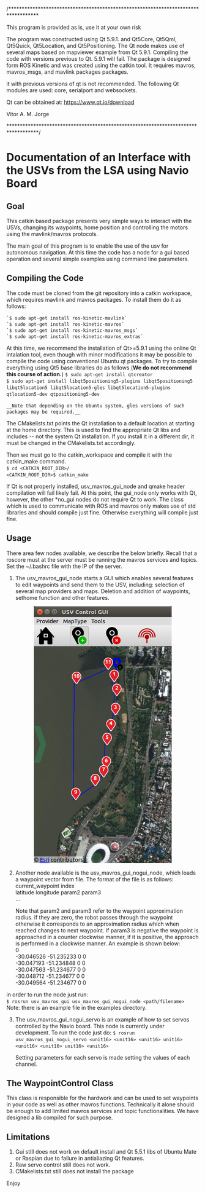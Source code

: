 /***********************************************************************************

This program is provided as is, use it at your own risk

The program was constructed using Qt 5.9.1. and Qt5Core, Qt5Qml, Qt5Quick, Qt5Location, 
and Qt5Positioning. The Qt node makes use of several maps based on mapviewer example from
Qt 5.9.1. Compiling the code with versions previous to Qt. 5.9.1 will fail. The package 
is designed form ROS Kinetic and was created using the catkin tool. It requires mavros, 
mavros_msgs, and mavlink packages packages.  

it with previous versions of qt is not recommended. The following Qt
modules are used: core, serialport and websockets.  

Qt can be obtained at: <https://www.qt.io/download>

Vitor A. M. Jorge

***********************************************************************************/

# Documentation of an Interface with the USVs from the LSA using Navio Board

## Goal

This catkin based package presents very simple ways to interact with the USVs, changing its waypoints, home position and controlling the motors using the mavlink/mavros protocols.  

The main goal of this program is to enable the use of the usv for autonomous navigation. At this time the code has a node for a gui based operation and several simple examples using command line parameters.  

## Compiling the Code  

The code must be cloned from the git repository into a catkin workspace, which requires mavlink and mavros packages. To install them do it as follows:  

    `$ sudo apt-get install ros-kinetic-mavlink`  
    `$ sudo apt-get install ros-kinetic-mavros`  
    `$ sudo apt-get install ros-kinetic-mavros_msgs`  
    `$ sudo apt-get install ros-kinetic-mavros_extras`  

At this time, we recommend the installation of Qt>=5.9.1 using the online Qt intalation tool, even though with minor modifications it may be possible to compile the code using conventional Ubuntu qt packages. To try to compile everything using Qt5 base libraries do as follows (__We do not recommend this course of action.__)
    `$ sudo apt-get install qtcreator`  
    `$ sudo apt-get install libqt5positioning5-plugins libqt5positioning5 libqt5location5 libqt5location5-gles libqt5location5-plugins qtlocation5-dev qtpositioning5-dev`  
    
    __Note that depending on the Ubuntu system, gles versions of such packages may be required.__  

The CMakelists.txt points the Qt installation to a default location at starting at the home directory. This is used to find the appropriate Qt libs and includes -- not the system Qt installation. If you install it in a different dir, it must be changed in the CMakelists.txt accordingly.  
    
Then we must go to the catkin_workspace and compile it with the catkin_make command.  
    `$ cd <CATKIN_ROOT_DIR>/`  
    `<CATKIN_ROOT_DIR>$ catkin_make`  
    
If Qt is not properly installed, usv_mavros_gui_node and qmake header compilation will fail likely fail. At this point, the gui_node only works with Qt, however, the other *no_gui nodes do not require Qt to work. The class which is used to communicate with ROS and mavros only makes use of std libraries and should compile just fine. Otherwise everything will compile just fine.  

## Usage

There area few nodes available, we describe the below briefly. Recall that a roscore must at the server must be running the mavros services and topics. Set the ~/.bashrc file with the IP of the server.

1. The usv_mavros_gui_node starts a GUI which enables several features to edit waypoints and send them to the USV, including: selection of several map providers and maps. Deletion and addition of waypoints, sethome function and other features.   

<p align="center">
  <img src="/usv_mavros_gui.png" alt="gui_node view"/>
</p>

2. Another node available is the usv_mavros_gui_nogui_node, which loads a waypoint vector from file. The format of the file is as follows:  
current_waypoint index  
latitude longitude param2 param3  
...  

	Note that param2 and param3 refer to the waypoint approximation radius. if they are zero, the robot passes through the waypoint otherwise it corresponds to an approximation radius which when reached changes to next waypoint. if param3 is negative the waypoint is approached in a counter clockwise manner, if it is positive, the approach is performed in a clockwise manner. An example is shown below:  
0  
-30.046526 -51.235233 0 0  
-30.047193 -51.234848 0 0  
-30.047563 -51.234677 0 0  
-30.048712 -51.234677 0 0  
-30.049564 -51.234677 0 0  

in order to run the node just run:  
    `$ rosrun usv_mavros_gui usv_mavros_gui_nogui_node <path/filename>`  
    Note: there is an example file in the examples directory.  

3. The usv_mavros_gui_nogui_servo is an example of how to set servos controlled by the Navio board. This node is currently under development. To run the code just do:
    `$ rosrun usv_mavros_gui_nogui_servo <unit16> <unit16> <unit16> unit16> <unit16> <unit16> unit16> <unit16>`  

	Setting parameters for each servo is made setting the values of each channel.  

## The WaypointControl Class

This class is responsible for the hardwork and can be used to set waypoints in your code as well as other mavros functions. Technically it alone should be enough to add limited mavros services and topic functionalities. We have designed a lib compiled for such purpose.  

## Limitations  

1. Gui still does not work on default install and Qt 5.5.1 libs of Ubuntu Mate or Raspian due to failure in antialiazing Qt features.  
2. Raw servo control still does not work.  
3. CMakelists.txt still does not install the package  

Enjoy  
